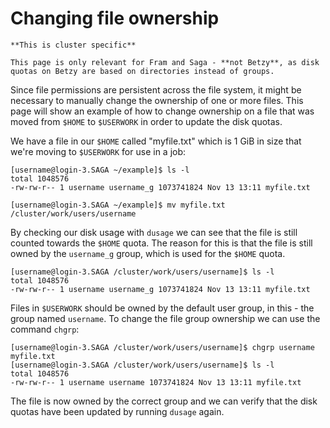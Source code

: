 # Changing file ownership

```{note}
**This is cluster specific**

This page is only relevant for Fram and Saga - **not Betzy**, as disk quotas on Betzy are based on directories instead of groups.
```

Since file permissions are persistent across the file system, it might be necessary to manually change the ownership of one or more files.
This page will show an example of how to change ownership on a file that was moved from `$HOME` to `$USERWORK` in order to update the disk quotas.

We have a file in our `$HOME` called "myfile.txt" which is 1 GiB in size that we're moving to `$USERWORK` for use in a job:

```
[username@login-3.SAGA ~/example]$ ls -l
total 1048576
-rw-rw-r-- 1 username username_g 1073741824 Nov 13 13:11 myfile.txt

[username@login-3.SAGA ~/example]$ mv myfile.txt /cluster/work/users/username
```

By checking our disk usage with `dusage` we can see that the file is still counted towards the `$HOME` quota.
The reason for this is that the file is still owned by the `username_g` group, which is used for the `$HOME` quota.

```
[username@login-3.SAGA /cluster/work/users/username]$ ls -l
total 1048576
-rw-rw-r-- 1 username username_g 1073741824 Nov 13 13:11 myfile.txt
```

Files in `$USERWORK` should be owned by the default user group, in this - the group named `username`.
To change the file group ownership we can use the command `chgrp`:

```
[username@login-3.SAGA /cluster/work/users/username]$ chgrp username myfile.txt 
[username@login-3.SAGA /cluster/work/users/username]$ ls -l
total 1048576
-rw-rw-r-- 1 username username 1073741824 Nov 13 13:11 myfile.txt
```

The file is now owned by the correct group and we can verify that the disk quotas have been updated by running `dusage` again.
